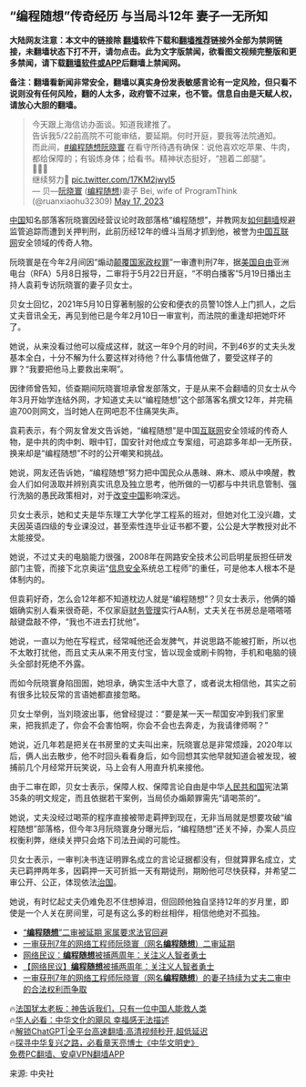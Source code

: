  <!-- 面包屑导航 --> <h2>“编程随想”传奇经历 与当局斗12年 妻子一无所知</h2> <p class="notice"><b>大陆网友注意：本文中的链接除 <a href="https://github.com/bannedbook/fanqiang" >翻墙</a>软件下载和<a href="https://github.com/killgcd/justmysocks/blob/master/README.md">翻墙推荐</a>链接外全部为禁网链接，未翻墙状态下打不开，请勿点击。此为文字版禁闻，欲看图文视频完整版和更多禁闻，请下载<a href="https://github.com/bannedbook/fanqiang">翻墙软件或APP</a>后翻墙上禁闻网。</p><p>备注：翻墙看新闻非常安全，翻墙以真实身份发表敏感言论有一定风险，但只看不说则没有任何风险，翻的人太多，政府管不过来，也不管。信息自由是天赋人权，请放心大胆的翻墙。</b></p>  <div class="entry"> <p></p> <blockquote class="twitter-tweet" data-width="500" data-dnt="true"> 今天跟上海信访办面谈。知道我建推了。           <br />告诉我5/22前高院不可能审结，要延期。何时开庭，要我等法院通知。                       <br/> 而此间，<a href="https://twitter.com/hashtag/%E7%BC%96%E7%A8%8B%E9%9A%8F%E6%83%B3%E9%98%AE%E6%99%93%E5%AF%B0?src=hash&amp;ref_src=twsrc%5Etfw">#编程随想阮晓寰</a> 在看守所待遇有确保：说他喜欢吃苹果、牛肉，都给保障的；有锻炼身体；给看书。精神状态挺好，“翘着二郎腿”。<br />🙏🙏🙏<br />继续努力💪 <a href="https://t.co/17KM2jwyI5">pic.twitter.com/17KM2jwyI5</a><br/> &mdash; 贝—<a href="https://www.bannedbook.org/bnews/tag/%e9%98%ae%e6%99%93%e5%af%b0/" class="st_tag internal_tag" rel="tag" title="标签 阮晓寰 下的日志">阮晓寰</a> (<a href="https://www.bannedbook.org/bnews/tag/%e7%bc%96%e7%a8%8b%e9%9a%8f%e6%83%b3/" class="st_tag internal_tag" rel="tag" title="标签 编程随想 下的日志">编程随想</a>)妻子 Bei, wife of ProgramThink (@ruanxiaohu32309) <a href="https://twitter.com/ruanxiaohu32309/status/1658853548518682624?ref_src=twsrc%5Etfw">May 17, 2023</a><br/></blockquote> <p></p> <p><span class='wp_keywordlink_affiliate'><a href="https://www.bannedbook.org/" title="中国" target="_blank">中国</a></span>知名部落客阮晓寰因经营议论时政部落格“编程随想”，并教网友<span class='wp_keywordlink'><a href="https://www.bannedbook.org/forum23/" title="翻墙软件下载 如何翻墙 翻墙网站" target="_blank">如何翻墙</a></span>规避监管追踪而遭到关押判刑，此前历经12年的缠斗当局才抓到他，被誉为<a href="https://www.bannedbook.org/bnews/tag/%e4%b8%ad%e5%9b%bd%e4%ba%92%e8%81%94%e7%bd%91/" class="st_tag internal_tag" rel="tag" title="标签 中国互联网 下的日志">中国互联网</a>安全领域的传奇人物。</p> <p>阮晓寰是在今年2月间因“煽动<a href="https://www.bannedbook.org/bnews/tag/%E9%A2%A0%E8%A6%86%E5%9B%BD%E5%AE%B6%E6%94%BF%E6%9D%83%E7%BD%AA/" class="st_tag internal_tag" rel="tag" title="标签 颠覆国家政权罪 下的日志">颠覆国家政权罪</a>”一审遭判刑7年，据<span class='wp_keywordlink'><a href="https://www.bannedbook.org/forum2/topic894.html" title="美国自由的故事" target="_blank">美国自由</a></span>亚洲电台（RFA）5月8日报导，二审将于5月22日开庭，“不明白播客”5月19日播出主持人袁莉专访阮晓寰的妻子贝女士。</p> <p>贝女士回忆，2021年5月10日穿著制服的公安和便衣的员警10馀人上门抓人，之后丈夫音讯全无，再见到他已是今年2月10日一审宣判，而法院的重逢却把她吓坏了。</p> <p>她说，从来没看过他可以瘦成这样，就这一年9个月的时间，不到46岁的丈夫头发基本全白，十分不解为什么要这样对待他？什么事情他做了，要受这样子的罪？“我要把他马上要救出来啊”。</p> <p>因律师曾告知，侦查期间阮晓寰坦承曾发部落文，于是从来不会翻墙的贝女士从今年3月开始学连结外网，才知道丈夫以“编程随想”这个部落客名撰文12年，并完稿逾700则网文，当时她人在网吧忍不住痛哭失声。</p> <p>袁莉表示，有个网友曾发文告诉她，“编程随想”是中国<a href="https://www.bannedbook.org/bnews/tag/%e4%ba%92%e8%81%94%e7%bd%91/" class="st_tag internal_tag" rel="tag" title="标签 互联网 下的日志">互联网</a>安全领域的传奇人物，是中共的肉中刺、眼中钉，国安针对他成立专案组，可追踪多年却一无所获，换来却是“编程随想”不时的公开嘲笑和挑战。</p> <p>她说，网友还告诉她，“编程随想”努力把中国民众从愚昧、麻木、顺从中唤醒，教会人们如何汲取并辨别真实讯息及独立思考，他所做的一切都与中共讯息管制、强行洗脑的愚民政策相对，对于<a href="https://www.bannedbook.org/bnews/tag/%E6%94%B9%E5%8F%98%E4%B8%AD%E5%9B%BD/" class="st_tag internal_tag" rel="tag" title="标签 改变中国 下的日志">改变中国</a>影响深远。</p> <p>贝女士表示，她和丈夫是华东理工大学化学工程系的班对，但她对化工没兴趣，丈夫因英语四级的专业课没过，甚至索性连毕业证书都不要，公公是大学教授对此不太能接受。</p>  <p>她说，不过丈夫的电脑能力很强，2008年在网路安全技术公司启明星辰担任研发部门主管，而接下北京奥运“<a href="https://www.bannedbook.org/bnews/tag/%E4%BF%A1%E6%81%AF%E5%AE%89%E5%85%A8/" class="st_tag internal_tag" rel="tag" title="标签 信息安全 下的日志">信息安全</a>系统总工程师”的重任，可是他本人根本不是体制内的。</p> <p>但袁莉好奇，怎么会12年都不知道枕边人就是“编程随想”？贝女士表示，他俩的婚姻确实别人看来很奇葩，不仅家庭<a href="https://www.bannedbook.org/bnews/tag/%E8%B4%A2%E5%8A%A1%E7%AE%A1%E7%90%86/" class="st_tag internal_tag" rel="tag" title="标签 财务管理 下的日志">财务管理</a>实行AA制，丈夫关在书房总是嗒嗒嗒敲键盘敲不停，“我也不进去打扰他”。</p> <p>她说，一直以为他在写程式，经常喊他还会发脾气，并说思路不能被打断，所以也不太敢打扰他，而且丈夫从来不用支付宝，皆以现金或刷卡购物，手机和电脑的镜头全部封死绝不外露。</p> <p>而如今阮晓寰身陷囹圄，她坦承，确实生活中大意了，或者说太相信他，其实之前有很多比较反常的言语她都直接忽略。</p> <p>贝女士举例，当刘晓波出事，他曾经提过：“要是某一天一帮国安冲到我们家里来，把我抓走了，你会不会害怕啊，你会不会也去奔走，为我请律师啊？”</p>  <p>她说，近几年若是把关在书房里的丈夫叫出来，阮晓寰总是非常烦躁，2020年以后，俩人出去散步，他不时回头看看身后，如今回想其实他早就知道会被发现，被捕前几个月经常开玩笑说，马上会有人用直升机来接他。</p> <p>由于二审在即，贝女士表示，保障人权、保障言论自由是中华<a href="https://www.bannedbook.org/bnews/tag/%E4%BA%BA%E6%B0%91%E5%85%B1%E5%92%8C%E5%9B%BD/" class="st_tag internal_tag" rel="tag" title="标签 人民共和国 下的日志">人民共和国</a>宪法第35条的明文规定，而且依据若干案例，当局侦办煽颠罪需先“请喝茶的”。</p> <p>她说，丈夫没经过喝茶的程序直接被带走羁押到现在，无非当局就是想要攻破“编程随想”部落格，但今年3月阮晓寰身分曝光后，“编程随想”还关不掉，办案人员应权衡利弊，继续关押只会烙下司法丑闻的可能性。</p> <p>贝女士表示，一审判决书连证明罪名成立的言论证据都没有，但就算罪名成立，丈夫已羁押两年多，因羁押一天可折抵一天有期徒刑，期盼他可尽快获释，并希望二审公开、公正，体现依法<span class='wp_keywordlink'><a href="https://www.bannedbook.org/forum24/topic8925.html" title="《治国大道》" target="_blank">治国</a></span>。</p> <p>她说，有时忆起丈夫仍难免忍不住想掉泪，但回顾他独自坚持12年的岁月里，即使是一个人关在房间里，可是有这么多的粉丝相伴，相信他绝对不孤独。</p>  <!--<div id="taboola-mid-1"></div>--><ul class='op-related-articles' title='相关阅读'> <li><a href='https://www.bannedbook.org/bnews/headline/20230521/1886895.html' target='_blank'>“<b>编程随想</b>”二审被延期 家属要求法官回避</a></li> <li><a href='https://www.bannedbook.org/bnews/weiquan/20230521/1886854.html' target='_blank'>一审获刑7年的网络工程师阮晓寰&#65288;网名<b>编程随想</b>&#65289;二审延期</a></li> <li><a href='https://www.bannedbook.org/bnews/comments/20230511/1882820.html' target='_blank'>网络民议：<b>编程随想</b>被捕两周年：关注义人智者勇士</a></li> <li><a href='https://www.bannedbook.org/bnews/baitai/20230510/1882458.html' target='_blank'>【网络民议】<b>编程随想</b>被捕两周年：关注义人智者勇士</a></li> <li><a href='https://www.bannedbook.org/bnews/weiquan/20230509/1882115.html' target='_blank'>一审获刑7年的网络工程师阮晓寰&#65288;网名<b>编程随想</b>&#65289;的妻子持续为丈夫二审中的合法权利而争取</a></li> </ul> <p class="texttj"> 🔥<a href="https://www.bannedbook.org/bnews/ssgc/20230219/1850782.html" target="_blank">法国犹太老板：神告诉我们，只有一位中国人能救人类</a><br/> 🔥<a href="https://www.bannedbook.org/bnews/comments/20220220/1694796.html" target="_blank">华人必看：中华文化的飓风 幸福感无法描述</a><br/> 🔥<a href="https://github.com/bannedbook/fanqiang/wiki/V2ray%E6%9C%BA%E5%9C%BA" target="_blank">解锁ChatGPT|全平台高速翻墙:高清视频秒开,超低延迟</a><br/> 🔥<a href="https://www.bannedbook.org/bnews/comments/20220808/1768773.html" target="_blank">探寻中华复兴之路，必看章天亮博士《中华文明史》</a><br/> <a href="https://github.com/bannedbook/fanqiang/wiki/%E7%A6%81%E9%97%BB%E7%BD%91%E5%AE%89%E5%8D%93%E7%BF%BB%E5%A2%99%E6%96%B0%E9%97%BBAPP" target="_blank">免费PC翻墙、安卓VPN翻墙APP</a><br/> </p><p>来源: 中央社</p><a name='sharetosocial'></a> <div style="margin-bottom:5px;padding-bottom:5px;clear:both"> <div id="archive-pix-1" class="banner-ads"> <!-- AuctionX Display platform tag START --> <div id="27602x728x90x621x_ADSLOT1" clicktrack="%%CLICK_URL_ESC%%"></div>  <!-- AuctionX Display platform tag END --> </div> <div id="archive-pix-2" class="banner-ads"> <!-- AuctionX Display platform tag START --> <div id="27556x300x250x621x_ADSLOT1" clicktrack="%%CLICK_URL_ESC%%" style="margin:0 auto;text-align:center"></div>  <!-- AuctionX Display platform tag END --> </div> </div>  <div id="archive-pix-1" class="banner-ads"> <!-- AuctionX Display platform tag START --> <div id="27603x728x90x621x_ADSLOT1" clicktrack="%%CLICK_URL_ESC%%"></div>  <!-- AuctionX Display platform tag END --> </div> </div><!--END ENTRY--> 